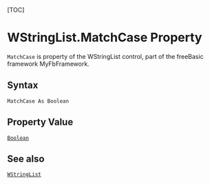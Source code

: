 [TOC]
# WStringList.MatchCase Property

`MatchCase` is property of the WStringList control, part of the freeBasic framework MyFbFramework.
## Syntax
```freeBasic
MatchCase As Boolean
```
## Property Value
[`Boolean`]("https://www.freebasic.net/wiki/KeyPgBoolean")
## See also
[`WStringList`](WStringList.md)

